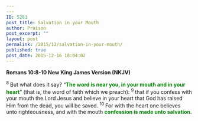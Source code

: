 ```yaml
---
---
ID: 5281
post_title: Salvation in your Mouth
author: Praison
post_excerpt: ""
layout: post
permalink: /2015/12/salvation-in-your-mouth/
published: true
post_date: 2015-12-16 18:04:02
---
```

<strong><span class="passage-display-bcv">Romans 10:8-10
</span><span class="passage-display-version">New King James Version (NKJV)</span></strong>

<span id="en-NKJV-28197" class="text Rom-10-8"><sup class="versenum">8 </sup>But what does it say? <span class="oblique">“<span style="color: #008000;"><strong>The word is near you, in your mouth and in your heart</strong></span>”</span> (that is, the word of faith which we preach): </span><span id="en-NKJV-28198" class="text Rom-10-9"><sup class="versenum">9 </sup>that if you confess with your mouth the Lord Jesus and believe in your heart that God has raised Him from the dead, you will be saved. </span><span id="en-NKJV-28199" class="text Rom-10-10"><sup class="versenum">10 </sup>For with the heart one believes unto righteousness, and with the mouth <strong><span style="color: #008000;">confession is made unto salvation</span></strong>.</span>